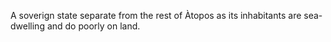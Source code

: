A soverign state separate from the rest of Àtopos as its inhabitants are sea-dwelling and do poorly on land.